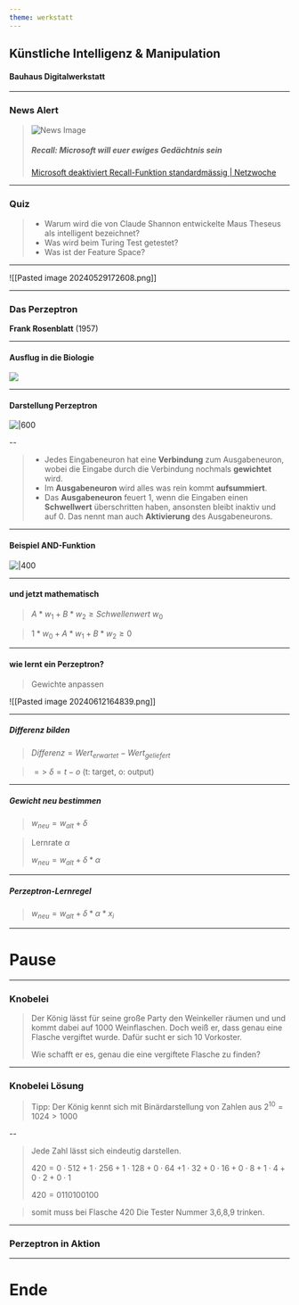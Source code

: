 ```yaml
---
theme: werkstatt
---
```

## Künstliche Intelligenz & Manipulation

#### Bauhaus Digitalwerkstatt

---

### News Alert

> ![News Image](https://data.netzwoche.ch/styles/np8_full/s3/media/2024/06/12/f3dd5aea-4edc-49c1-a47e-81734000c274.jpg?itok=wmCrYnnb)
> 
> ##### Recall: Microsoft will euer ewiges Gedächtnis sein
> 
> [Microsoft deaktiviert Recall-Funktion standardmässig | Netzwoche](https://www.netzwoche.ch/news/2024-06-12/microsoft-deaktiviert-recall-funktion-standardmaessig)

  

---

<!-- slide bg="yellow" -->

### Quiz

>- Warum wird die von Claude Shannon entwickelte Maus Theseus als intelligent bezeichnet?
>- Was wird beim Turing Test getestet?
>- Was ist der Feature Space?

---
<!-- slide bg="yellow" -->

![[Pasted image 20240529172608.png]]

---

### Das Perzeptron
**Frank Rosenblatt** (1957)

---
#### Ausflug in die Biologie
![](https://ichi.pro/assets/images/max/724/1*9B8ppwbZ4gJvsQj9dxrLbw.png)

---
#### Darstellung Perzeptron
![|600](https://www.statworx.com/wp-content/uploads/2017/12/Blog_Rosenblatt-Perzeptron_perceptron.jpg)

--

> - Jedes Eingabeneuron hat eine **Verbindung** zum Ausgabeneuron, wobei die Eingabe durch die Verbindung nochmals **gewichtet** wird.
> - Im **Ausgabeneuron** wird alles was rein kommt **aufsummiert**.
> - Das **Ausgabeneuron**  feuert 1, wenn die Eingaben einen **Schwellwert** überschritten haben, ansonsten bleibt inaktiv und auf 0. Das nennt man auch **Aktivierung** des Ausgabeneurons.

---
#### Beispiel AND-Funktion
![|400](https://et-tutorials.de/wp-content/uploads/2010/07/AND.jpg)

---
#### und jetzt mathematisch

> $A*w_1+B*w_2\geq Schwellenwert$ $w_0$

> $1*w_0+A*w_1+B*w_2\geq 0$

---
#### wie lernt ein Perzeptron?

> Gewichte anpassen

![[Pasted image 20240612164839.png]]

---

##### Differenz bilden

>$Differenz = Wert_{erwartet}-Wert_{geliefert}$

>$=>$ $\delta = t-o$ (t: target, o: output)

---
##### Gewicht neu bestimmen

>$w_{neu}=w_{alt} + \delta$

> Lernrate $\alpha$
> 
> $w_{neu}=w_{alt} + \delta * \alpha$

---
##### Perzeptron-Lernregel

>$w_{neu}=w_{alt} + \delta * \alpha * x_i$

---
<!-- slide bg="blue" -->
# Pause

---
<!-- slide bg="cyan" -->
### Knobelei

> Der König lässt für seine große Party den Weinkeller räumen und und kommt dabei auf 1000 Weinflaschen. Doch weiß er, dass genau eine Flasche vergiftet wurde. Dafür sucht er sich 10 Vorkoster.
> 
> Wie schafft er es, genau die eine vergiftete Flasche zu finden?

---
<!-- slide bg="cyan" -->
### Knobelei Lösung

> Tipp: Der König kennt sich mit Binärdarstellung von Zahlen aus
> $2^{10}=1024>1000$

--
<!-- slide bg="cyan" -->

> Jede Zahl lässt sich eindeutig darstellen.
> 
> $420=0⋅512+1⋅256+1⋅128+0⋅64$
> $+1⋅32+0⋅16+0⋅8+1⋅4+0⋅2+0⋅1$
> 
> $420=0110100100$

> somit muss bei Flasche 420 Die Tester Nummer 3,6,8,9 trinken.

---

### Perzeptron in Aktion

---

<!-- slide bg="blue" -->
# Ende